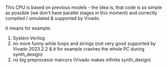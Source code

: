This CPU is based on previous models - the idea is, that code is so simple as possible
(we don't have parallel stages in this moment) and correctly compiled / simulated & supported by Vivado.

It means for example: 

1. System Verilog
2. no more funny while loops and strings (not very good supported by Vivado 2023.2.2 & it for example crashes the whole PC during synth_design)
3. no big preprocesor marcors (Vivado makes infinite synth_design)
